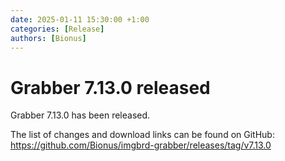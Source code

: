 ```yaml
---
date: 2025-01-11 15:30:00 +1:00
categories: [Release]
authors: [Bionus]
---
```



# Grabber 7.13.0 released

Grabber 7.13.0 has been released.

The list of changes and download links can be found on GitHub:  
<https://github.com/Bionus/imgbrd-grabber/releases/tag/v7.13.0>